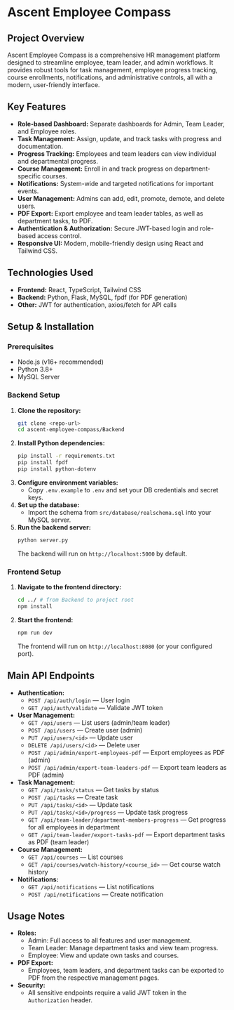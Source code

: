 # Ascent Employee Compass

## Project Overview
Ascent Employee Compass is a comprehensive HR management platform designed to streamline employee, team leader, and admin workflows. It provides robust tools for task management, employee progress tracking, course enrollments, notifications, and administrative controls, all with a modern, user-friendly interface.

## Key Features
- **Role-based Dashboard:** Separate dashboards for Admin, Team Leader, and Employee roles.
- **Task Management:** Assign, update, and track tasks with progress and documentation.
- **Progress Tracking:** Employees and team leaders can view individual and departmental progress.
- **Course Management:** Enroll in and track progress on department-specific courses.
- **Notifications:** System-wide and targeted notifications for important events.
- **User Management:** Admins can add, edit, promote, demote, and delete users.
- **PDF Export:** Export employee and team leader tables, as well as department tasks, to PDF.
- **Authentication & Authorization:** Secure JWT-based login and role-based access control.
- **Responsive UI:** Modern, mobile-friendly design using React and Tailwind CSS.

## Technologies Used
- **Frontend:** React, TypeScript, Tailwind CSS
- **Backend:** Python, Flask, MySQL, fpdf (for PDF generation)
- **Other:** JWT for authentication, axios/fetch for API calls

## Setup & Installation

### Prerequisites
- Node.js (v16+ recommended)
- Python 3.8+
- MySQL Server

### Backend Setup
1. **Clone the repository:**
   ```bash
   git clone <repo-url>
   cd ascent-employee-compass/Backend
   ```
2. **Install Python dependencies:**
   ```bash
   pip install -r requirements.txt
   pip install fpdf
   pip install python-dotenv
   ```
3. **Configure environment variables:**
   - Copy `.env.example` to `.env` and set your DB credentials and secret keys.
4. **Set up the database:**
   - Import the schema from `src/database/realschema.sql` into your MySQL server.
5. **Run the backend server:**
   ```bash
   python server.py
   ```
   The backend will run on `http://localhost:5000` by default.

### Frontend Setup
1. **Navigate to the frontend directory:**
   ```bash
   cd ../ # from Backend to project root
   npm install
   ```
2. **Start the frontend:**
   ```bash
   npm run dev
   ```
   The frontend will run on `http://localhost:8080` (or your configured port).

## Main API Endpoints
- **Authentication:**
  - `POST /api/auth/login` — User login
  - `GET /api/auth/validate` — Validate JWT token
- **User Management:**
  - `GET /api/users` — List users (admin/team leader)
  - `POST /api/users` — Create user (admin)
  - `PUT /api/users/<id>` — Update user
  - `DELETE /api/users/<id>` — Delete user
  - `POST /api/admin/export-employees-pdf` — Export employees as PDF (admin)
  - `POST /api/admin/export-team-leaders-pdf` — Export team leaders as PDF (admin)
- **Task Management:**
  - `GET /api/tasks/status` — Get tasks by status
  - `POST /api/tasks` — Create task
  - `PUT /api/tasks/<id>` — Update task
  - `PUT /api/tasks/<id>/progress` — Update task progress
  - `GET /api/team-leader/department-members-progress` — Get progress for all employees in department
  - `GET /api/team-leader/export-tasks-pdf` — Export department tasks as PDF (team leader)
- **Course Management:**
  - `GET /api/courses` — List courses
  - `GET /api/courses/watch-history/<course_id>` — Get course watch history
- **Notifications:**
  - `GET /api/notifications` — List notifications
  - `POST /api/notifications` — Create notification

## Usage Notes
- **Roles:**
  - Admin: Full access to all features and user management.
  - Team Leader: Manage department tasks and view team progress.
  - Employee: View and update own tasks and courses.
- **PDF Export:**
  - Employees, team leaders, and department tasks can be exported to PDF from the respective management pages.
- **Security:**
  - All sensitive endpoints require a valid JWT token in the `Authorization` header.

